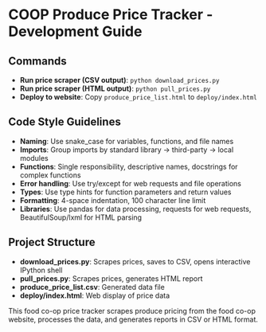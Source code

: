 # COOP Produce Price Tracker - Development Guide

## Commands

- **Run price scraper (CSV output)**: `python download_prices.py`
- **Run price scraper (HTML output)**: `python pull_prices.py`
- **Deploy to website**: Copy `produce_price_list.html` to `deploy/index.html`

## Code Style Guidelines

- **Naming**: Use snake_case for variables, functions, and file names
- **Imports**: Group imports by standard library → third-party → local modules
- **Functions**: Single responsibility, descriptive names, docstrings for complex functions
- **Error handling**: Use try/except for web requests and file operations
- **Types**: Use type hints for function parameters and return values
- **Formatting**: 4-space indentation, 100 character line limit
- **Libraries**: Use pandas for data processing, requests for web requests, BeautifulSoup/lxml for HTML parsing

## Project Structure

- **download_prices.py**: Scrapes prices, saves to CSV, opens interactive IPython shell
- **pull_prices.py**: Scrapes prices, generates HTML report
- **produce_price_list.csv**: Generated data file
- **deploy/index.html**: Web display of price data

This food co-op price tracker scrapes produce pricing from the food co-op website, processes the data, and generates reports in CSV or HTML format.
